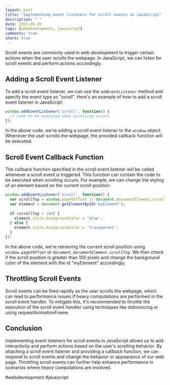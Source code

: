 ```yaml
---
layout: post
title: "Implementing event listeners for scroll events in JavaScript"
description: " "
date: 2023-09-15
tags: [webdevelopment, javascript]
comments: true
share: true
---
```


Scroll events are commonly used in web development to trigger certain actions when the user scrolls the webpage. In JavaScript, we can listen for scroll events and perform actions accordingly.

## Adding a Scroll Event Listener

To add a scroll event listener, we can use the `addEventListener` method and specify the event type as "scroll". Here's an example of how to add a scroll event listener in JavaScript:

```javascript
window.addEventListener('scroll', function() {
  // Code to be executed when scrolling occurs
});
```

In the above code, we're adding a scroll event listener to the `window` object. Whenever the user scrolls the webpage, the provided callback function will be executed.

## Scroll Event Callback Function

The callback function specified in the scroll event listener will be called whenever a scroll event is triggered. This function can contain the code to be executed when scrolling occurs. For example, we can change the styling of an element based on the current scroll position:

```javascript
window.addEventListener('scroll', function() {
  var scrollTop = window.pageYOffset || document.documentElement.scrollTop;
  var element = document.getElementById('myElement');
  
  if (scrollTop > 100) {
    element.style.backgroundColor = 'blue';
  } else {
    element.style.backgroundColor = 'transparent';
  }
});
```

In the above code, we're retrieving the current scroll position using `window.pageYOffset` or `document.documentElement.scrollTop`. We then check if the scroll position is greater than 100 pixels and change the background color of the element with the id "myElement" accordingly.

## Throttling Scroll Events

Scroll events can be fired rapidly as the user scrolls the webpage, which can lead to performance issues if heavy computations are performed in the scroll event handler. To mitigate this, it's recommended to throttle the execution of the scroll event handler using techniques like debouncing or using requestAnimationFrame.

## Conclusion

Implementing event listeners for scroll events in JavaScript allows us to add interactivity and perform actions based on the user's scrolling behavior. By attaching a scroll event listener and providing a callback function, we can respond to scroll events and change the behavior or appearance of our web page. Throttling scroll events can further help enhance performance in scenarios where heavy computations are involved.

#webdevelopment #javascript